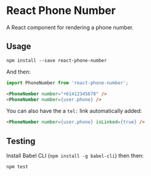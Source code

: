 # React Phone Number

A React component for rendering a phone number.


## Usage

`npm install --save react-phone-number`

And then:

```javascript
import PhoneNumber from 'react-phone-number';
```

```html
<PhoneNumber number="+61412345678" />
<PhoneNumber number={user.phone} />
```

You can also have the a `tel:` link automatically added:

```html
<PhoneNumber number={user.phone} isLinked={true} />
```


## Testing

Install Babel CLI (`npm install -g babel-cli`) then then:

`npm test`